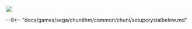 
<img class="header-logo" src="/img/sega/chunithm/amazonplus/logo.webp">

--8<-- "docs/games/sega/chunithm/common/chuni/setupcrystalbelow.md"
